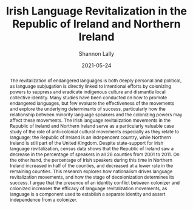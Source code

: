 ---
author: Shannon Lally
title: Irish Language Revitalization in the Republic of Ireland and Northern Ireland
date: 2021-05-24
abstract: The revitalization of endangered languages is both deeply personal and political, as language subjugation is directly linked to intentional efforts by colonizing powers to suppress and eradicate indigenous culture and dismantle local collective identity. Many studies have been conducted on how to promote endangered languages, but few evaluate the effectiveness of the movements and explore the underlying determinants of success, particularly how the relationship between minority language speakers and the colonizing powers may affect these movements. The Irish language revitalization movements in the Republic of Ireland and Northern Ireland serve as a particularly valuable case study of the role of anti-colonial cultural movements especially as they relate to language; the Republic of Ireland is an independent country, while Northern Ireland is still part of the United Kingdom. Despite state-support for Irish language revitalization, census data shows that the Republic of Ireland saw a decrease in the percentage of speakers in all 26 counties from 2001 to 2011. On the other hand, the percentage of Irish speakers during this time in Northern Ireland increased in half of the counties, and decreased at a lower rate in the remaining counties. This research explores how nationalism drives language revitalization movements, and how the stage of decolonization determines its success. I argue that the presence of an identity conflict between colonizer and colonized increases the efficacy of language revitalization movements, as language is a component used to establish a separate identity and assert independence from a colonizer. 
major: Anthropology and Biological Sciences
college: "Weinberg College of Arts and Sciences"
subject: "Social Sciences"
senior_thesis: yes
our_funding: yes
faculty_advisor: Dr. Shalini Shankar
doi: 10.21985/n2-q5hp-hs61
---
